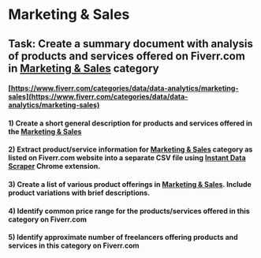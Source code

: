 # Marketing & Sales
## Task: Create a summary document with analysis of products and services offered on Fiverr.com in [Marketing & Sales](https://www.fiverr.com/categories/data/data-analytics/marketing-sales) category
#### [https://www.fiverr.com/categories/data/data-analytics/marketing-sales](https://www.fiverr.com/categories/data/data-analytics/marketing-sales)
#### 1) Create a short general description for products and services offered in the [Marketing & Sales](https://www.fiverr.com/categories/data/data-analytics/marketing-sales)
#### 2) Extract product/service information for [Marketing & Sales](https://www.fiverr.com/categories/data/data-analytics/marketing-sales) category as listed on Fiverr.com website into a separate CSV file using [Instant Data Scraper](https://chrome.google.com/webstore/detail/instant-data-scraper/ofaokhiedipichpaobibbnahnkdoiiah) Chrome extension.
#### 3) Create a list of various product offerings in [Marketing & Sales](https://www.fiverr.com/categories/data/data-analytics/marketing-sales). Include product variations with brief descriptions.
#### 4) Identify common price range for the products/services offered in this category on Fiverr.com
#### 5) Identify approximate number of freelancers offering products and services in this category on Fiverr.com
